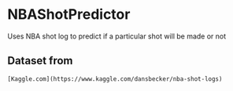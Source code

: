 # NBAShotPredictor
Uses NBA shot log to predict if a particular shot will be made or not

## Dataset from 
	[Kaggle.com](https://www.kaggle.com/dansbecker/nba-shot-logs)
